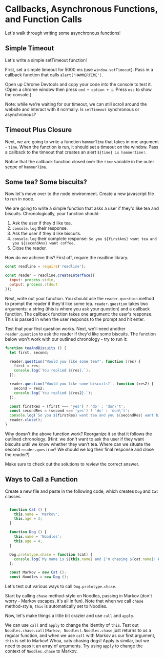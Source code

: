 # Callbacks, Asynchronous Functions, and Function Calls

Let's walk through writing some asynchronous functions!

## Simple Timeout

Let's write a simple setTimeout function!

First, set a simple timeout for 5000 ms (use `window.setTimeout`).
Pass in a callback function that calls `alert('HAMMERTIME')`.

Open up Chrome Devtools and copy your code into the console to test it. (Open a chrome window then press `cmd + option + i`. Press `esc` to show the console.)

Note: while we're waiting for our timeout, we can still scroll around the website and interact with it normally. Is `setTimeout` synchronous or asynchronous?

## Timeout Plus Closure

Next, we are going to write a function `hammerTime` that takes in one argument - `time`. When the function is run, it should set a timeout on the window. Pass a callback to the timeout that creates an alert `${time} is hammertime!`.

Notice that the callback function closed over the `time` variable in the outer scope of `hammerTime`.

## Some tea? Some biscuits?

Now let's move over to the node environment. Create a new javascript file to run in node.

We are going to write a simple function that asks a user if they'd like tea and biscuits. Chronologically, your function should:

1. Ask the user if they'd like tea.
2. `console.log` their response.
3. Ask the user if they'd like biscuits.
4. `console.log` their complete response: `So you ${firstAns} want tea and you ${secondAns} want coffee.`
5. Close the reader.

How do we achieve this? First off, require the readline library.

```javascript
const readline = require('readline');

const reader = readline.createInterface({
  input: process.stdin,
  output: process.stdout
});

```

Next, write out your function. You should use the `reader.question` method to prompt the reader if they'd like some tea. `reader.question` takes two arguments: a string (this is where you ask your question) and a callback function. The callback function takes one argument: the user's response. This is passed in when the user responds to the prompt and hit enter.

Test that your first question works. Next, we'll need another `reader.question` to ask the reader if they'd like some biscuits. The function below won't work with our outlined chronology - try to run it:

```javascript
function teaAndBiscuits () {
  let first, second;

  reader.question('Would you like some tea?', function (res) {
    first = res;
    console.log(`You replied ${res}.`);
  });

  reader.question('Would you like some biscuits?', function (res2) {
    second = res2;
    console.log(`You replied ${res2}.`);
  });

  const firstRes = (first === 'yes') ? 'do' : 'don\'t';
  const secondRes = (second === 'yes') ? 'do' : 'don\'t';
  console.log(`So you ${firstRes} want tea and you ${secondRes} want biscuits.`);
  reader.close();
}
```

Why doesn't the above function work? Reorganize it so that it follows the outlined chronology. (Hint: we don't want to ask the user if they want biscuits until we know whether they wan't tea. Where can we situate the second `reader.question`? We should we log their final response and close the reader?)

Make sure to check out the solutions to review the correct answer.

## Ways to Call a Function

Create a new file and paste in the following code, which creates `Dog` and `Cat` classes.

```javascript

  function Cat () {
    this.name = 'Markov';
    this.age = 3;
  }

  function Dog () {
    this.name = 'Noodles';
    this.age = 4;
  }

  Dog.prototype.chase = function (cat) {
    console.log(`My name is ${this.name} and I'm chasing ${cat.name}! Woof!`)
  };

  const Markov = new Cat ();
  const Noodles = new Dog ();
```

Let's test out various ways to call `Dog.prototype.chase`.

Start by calling `chase` method-style on Noodles, passing in Markov (don't worry - Markov escapes, it's all in fun). Note that when we call `chase` method-style, `this` is automatically set to Noodles.

Now, let's make things a little bit crazier and use `call` and `apply`.

We can use `call` and `apply` to change the identity of `this`. Test out `Noodles.chase.call(Markov, Noodles)`. `Noodles.chase` just returns to us a regular function, and when we use `call` with Markov as our first argument, `this` is set to Markov! Whoa, cats chasing dogs! Apply is similar, but we need to pass it an array of arguments. Try using `apply` to change the context of `Noodles.chase` to Markov. 
